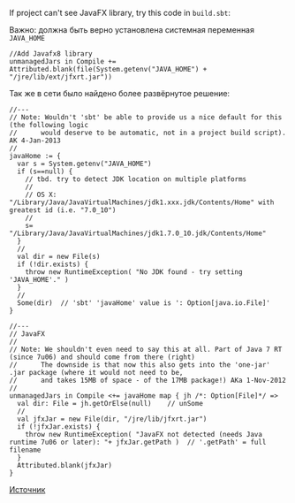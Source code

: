 If project can't see JavaFX library, try this code in `build.sbt`:

Важно: должна быть верно установлена системная переменная `JAVA_HOME`

```
//Add Javafx8 library
unmanagedJars in Compile += Attributed.blank(file(System.getenv("JAVA_HOME") + "/jre/lib/ext/jfxrt.jar"))
```

Так же в сети было найдено более развёрнутое решение:
```
//---
// Note: Wouldn't 'sbt' be able to provide us a nice default for this (the following logic
//      would deserve to be automatic, not in a project build script). AK 4-Jan-2013
//
javaHome := {
  var s = System.getenv("JAVA_HOME")
  if (s==null) {
    // tbd. try to detect JDK location on multiple platforms
    //
    // OS X: "/Library/Java/JavaVirtualMachines/jdk1.xxx.jdk/Contents/Home" with greatest id (i.e. "7.0_10")
    //
    s= "/Library/Java/JavaVirtualMachines/jdk1.7.0_10.jdk/Contents/Home"
  }
  //
  val dir = new File(s)
  if (!dir.exists) {
    throw new RuntimeException( "No JDK found - try setting 'JAVA_HOME'." )
  }
  //
  Some(dir)  // 'sbt' 'javaHome' value is ': Option[java.io.File]'
}
```

```
//---
// JavaFX
//
// Note: We shouldn't even need to say this at all. Part of Java 7 RT (since 7u06) and should come from there (right)
//      The downside is that now this also gets into the 'one-jar' .jar package (where it would not need to be,
//      and takes 15MB of space - of the 17MB package!) AKa 1-Nov-2012
//
unmanagedJars in Compile <+= javaHome map { jh /*: Option[File]*/ =>
  val dir: File = jh.getOrElse(null)    // unSome
  //
  val jfxJar = new File(dir, "/jre/lib/jfxrt.jar")
  if (!jfxJar.exists) {
    throw new RuntimeException( "JavaFX not detected (needs Java runtime 7u06 or later): "+ jfxJar.getPath )  // '.getPath' = full filename
  }
  Attributed.blank(jfxJar)
}
```

[Источник](http://stackoverflow.com/questions/14123749/how-to-detect-javafx-runtime-jar-in-sbt)